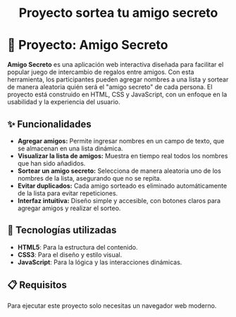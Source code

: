 <h1 align="center"> Proyecto sortea tu amigo secreto </h1>

# 🎁 Proyecto: Amigo Secreto

**Amigo Secreto** es una aplicación web interactiva diseñada para facilitar el popular juego de intercambio de regalos entre amigos. Con esta herramienta, los participantes pueden agregar nombres a una lista y sortear de manera aleatoria quién será el "amigo secreto" de cada persona. El proyecto está construido en HTML, CSS y JavaScript, con un enfoque en la usabilidad y la experiencia del usuario.

## ✨ Funcionalidades

- **Agregar amigos:** Permite ingresar nombres en un campo de texto, que se almacenan en una lista dinámica.
- **Visualizar la lista de amigos:** Muestra en tiempo real todos los nombres que han sido añadidos.
- **Sortear un amigo secreto:** Selecciona de manera aleatoria uno de los nombres de la lista, asegurando que no se repita.
- **Evitar duplicados:** Cada amigo sorteado es eliminado automáticamente de la lista para evitar repeticiones.
- **Interfaz intuitiva:** Diseño simple y accesible, con botones claros para agregar amigos y realizar el sorteo.

## 🚀 Tecnologías utilizadas

- **HTML5**: Para la estructura del contenido.
- **CSS3**: Para el diseño y estilo visual.
- **JavaScript**: Para la lógica y las interacciones dinámicas.

## 📋 Requisitos

Para ejecutar este proyecto solo necesitas un navegador web moderno.

